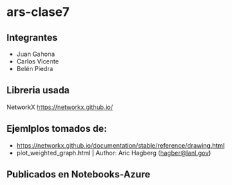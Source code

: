 # ars-clase7
## Integrantes
- Juan Gahona
- Carlos Vicente
- Belén Piedra
## Libreria usada
NetworkX https://networkx.github.io/
## Ejemlplos tomados de:
- https://networkx.github.io/documentation/stable/reference/drawing.html
- plot_weighted_graph.html | Author: Aric Hagberg (hagber@lanl.gov)
## Publicados en Notebooks-Azure
